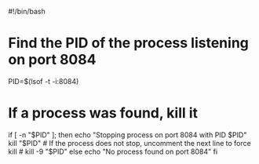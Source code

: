 

#!/bin/bash

# Find the PID of the process listening on port 8084
PID=$(lsof -t -i:8084)

# If a process was found, kill it
if [ -n "$PID" ]; then
    echo "Stopping process on port 8084 with PID $PID"
    kill "$PID"
    # If the process does not stop, uncomment the next line to force kill
    # kill -9 "$PID"
else
    echo "No process found on port 8084"
fi

